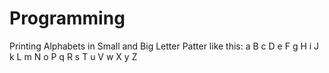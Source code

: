 # Programming
Printing Alphabets in Small and Big Letter Patter like this: a B c D e F g H i J k L m N o P q R s T u V w X y Z
